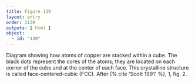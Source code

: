 ```yaml
---
title: Figure 139
layout: entry
order: 1139
outputs: [ html ]
object:
  - id: "139"
---
```


Diagram showing how atoms of copper are stacked within a cube. The black dots represent the cores of the atoms; they are located on each corner of the cube and at the center of each face. This crystalline structure is called face-centered-cubic (FCC). After {% cite 'Scott 1991' %}, 1, fig. 2.
